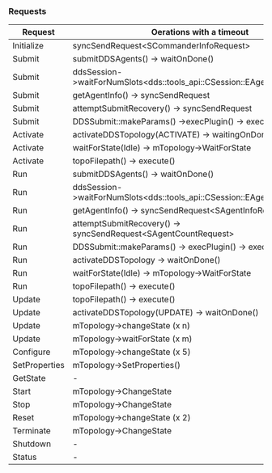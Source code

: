 ### Requests

| Request       | Oerations with a timeout                                                    |
| ------------- | --------------------------------------------------------------------------- |
| Initialize    | syncSendRequest\<SCommanderInfoRequest>                                     |
| Submit        | submitDDSAgents() -> waitOnDone()                                           |
| Submit        | ddsSession->waitForNumSlots\<dds::tools_api::CSession::EAgentState::active> |
| Submit        | getAgentInfo() -> syncSendRequest<SAgentInfoRequest>                        |
| Submit        | attemptSubmitRecovery() -> syncSendRequest<SAgentCountRequest>              |
| Submit        | DDSSubmit::makeParams() ->execPlugin() -> execute(30)                       |
| Activate      | activateDDSTopology(ACTIVATE) -> waitingOnDone()                            |
| Activate      | waitForState(Idle) -> mTopology->WaitForState                               |
| Activate      | topoFilepath() -> execute()                                                 |
| Run           | submitDDSAgents() -> waitOnDone()                                           |
| Run           | ddsSession->waitForNumSlots\<dds::tools_api::CSession::EAgentState::active> |
| Run           | getAgentInfo() -> syncSendRequest\<SAgentInfoRequest>                       |
| Run           | attemptSubmitRecovery() -> syncSendRequest\<SAgentCountRequest>             |
| Run           | DDSSubmit::makeParams() -> execPlugin() -> execute(30)                      |
| Run           | activateDDSTopology -> waitOnDone()                                         |
| Run           | waitForState(Idle) -> mTopology->WaitForState                               |
| Run           | topoFilepath() -> execute()                                                 |
| Update        | topoFilepath() -> execute()                                                 |
| Update        | activateDDSTopology(UPDATE) -> waitOnDone()                                 |
| Update        | mTopology->changeState (x n)                                                |
| Update        | mTopology->waitForState (x m)                                               |
| Configure     | mTopology->changeState (x 5)                                                |
| SetProperties | mTopology->SetProperties()                                                  |
| GetState      | -                                                                           |
| Start         | mTopology->ChangeState                                                      |
| Stop          | mTopology->ChangeState                                                      |
| Reset         | mTopology->changeState (x 2)                                                |
| Terminate     | mTopology->ChangeState                                                      |
| Shutdown      | -                                                                           |
| Status        | -                                                                           |
